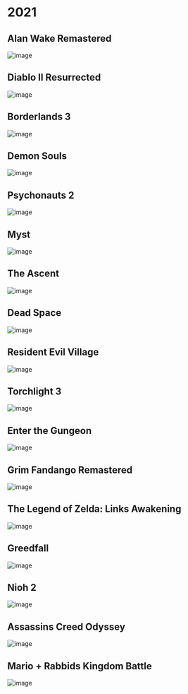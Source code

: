 # 2021

## Alan Wake Remastered

<colorBadge text="Recommended" type="recommended"/>
<colorBadge text="Playstation 5" type="ps5"/>

![image](./covers/2021/alan-wake-remastered.jpg)

## Diablo II Resurrected

<colorBadge text="Recommended" type="recommended"/>
<colorBadge text="Playstation 5" type="ps5"/>

![image](./covers/2021/diablo-2-resurrected.jpg)

## Borderlands 3

<colorBadge text="Recommended" type="recommended"/>
<colorBadge text="Playstation 5" type="ps5"/>

![image](./covers/2021/borderlands-3-ultimate-edition.jpg)

## Demon Souls

<colorBadge text="Recommended" type="recommended"/>
<colorBadge text="Playstation 5" type="ps5"/>

![image](./covers/2021/demon-souls.png)

## Psychonauts 2

<colorBadge text="Recommended" type="recommended"/>
<colorBadge text="Xbox One" type="xboxOne"/>
<colorBadge text="Xbox Games Pass" type="xboxGamesPass"/>

![image](./covers/2021/psychonauts-2.jpg)

## Myst

<colorBadge text="Indifferent" type="indifferent"/>
<colorBadge text="Xbox One" type="xboxOne"/>
<colorBadge text="Xbox Games Pass" type="xboxGamesPass"/>

![image](./covers/2021/myst.jpg)

## The Ascent

<colorBadge text="Recommended" type="recommended"/>
<colorBadge text="Xbox One" type="xboxOne"/>
<colorBadge text="Xbox Games Pass" type="xboxGamesPass"/>

![image](./covers/2021/the-ascent.jpg)

## Dead Space

<colorBadge text="Recommended" type="recommended"/>
<colorBadge text="Xbox One" type="xboxOne"/>
<colorBadge text="Xbox Games Pass" type="xboxGamesPass"/>

![image](./covers/2021/dead-space.jpg)

## Resident Evil Village

<colorBadge text="Recommended" type="recommended"/>
<colorBadge text="Playstation 4" type="ps4"/>

![image](./covers/2021/resident-evil-village.jpg)

## Torchlight 3

<colorBadge text="Indifferent" type="indifferent"/>
<colorBadge text="Playstation 4" type="ps4"/>

![image](./covers/2021/torchlight-3.jpg)

## Enter the Gungeon

<colorBadge text="Indifferent" type="indifferent"/>
<colorBadge text="Playstation 4" type="ps4"/>

![image](./covers/2021/enter-the-gungeon.jpg)

## Grim Fandango Remastered

<colorBadge text="Indifferent" type="indifferent"/>
<colorBadge text="Playstation 4" type="ps4"/>

![image](./covers/2021/grim-fandango.jpg)

## The Legend of Zelda: Links Awakening

<colorBadge text="Recommended" type="recommended"/>
<colorBadge text="Nintendo Switch" type="switch"/>

![image](./covers/2021/links-awakening.jpg)

## Greedfall

<colorBadge text="Recommended" type="recommended"/>
<colorBadge text="Playstation 4" type="ps4"/>

![image](./covers/2021/greedfall.jpg)

## Nioh 2

<colorBadge text="Recommended" type="recommended"/>
<colorBadge text="Playstation 4" type="ps4"/>

![image](./covers/2021/nioh2.jpg)

## Assassins Creed Odyssey

<colorBadge text="Indifferent" type="indifferent"/>
<colorBadge text="Playstation 4" type="ps4"/>

![image](./covers/2021/assassins-creed-odyssey.jpg)

## Mario + Rabbids Kingdom Battle

<colorBadge text="Recommended" type="recommended"/>
<colorBadge text="Nintendo Switch" type="switch"/>

![image](./covers/2021/mario-rabbids.jpg)
